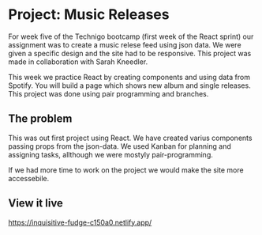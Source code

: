 # Project: Music Releases
For week five of the Technigo bootcamp (first week of the React sprint) our assignment was to create a music relese feed using json data. We were given a specific design and the site had to be responsive. This project was made in collaboration with Sarah Kneedler.

This week we practice React by creating components and using data from Spotify. You will build a page which shows new album and single releases. This project was done using pair programming and branches. 

## The problem
This was out first project using React. We have created varius components passing props from the json-data. We used Kanban for planning and assigning tasks, allthough we were mostyly pair-programming. 

If we had more time to work on the project we would make the site more accessebile. 

## View it live

https://inquisitive-fudge-c150a0.netlify.app/
